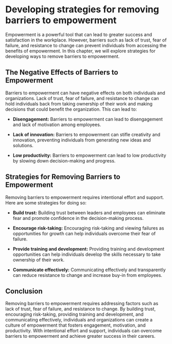 Developing strategies for removing barriers to empowerment
=======================================================================================================

Empowerment is a powerful tool that can lead to greater success and satisfaction in the workplace. However, barriers such as lack of trust, fear of failure, and resistance to change can prevent individuals from accessing the benefits of empowerment. In this chapter, we will explore strategies for developing ways to remove barriers to empowerment.

The Negative Effects of Barriers to Empowerment
-----------------------------------------------

Barriers to empowerment can have negative effects on both individuals and organizations. Lack of trust, fear of failure, and resistance to change can hold individuals back from taking ownership of their work and making decisions that could benefit the organization. This can lead to:

* **Disengagement:** Barriers to empowerment can lead to disengagement and lack of motivation among employees.

* **Lack of innovation:** Barriers to empowerment can stifle creativity and innovation, preventing individuals from generating new ideas and solutions.

* **Low productivity:** Barriers to empowerment can lead to low productivity by slowing down decision-making and progress.

Strategies for Removing Barriers to Empowerment
-----------------------------------------------

Removing barriers to empowerment requires intentional effort and support. Here are some strategies for doing so:

* **Build trust:** Building trust between leaders and employees can eliminate fear and promote confidence in the decision-making process.

* **Encourage risk-taking:** Encouraging risk-taking and viewing failures as opportunities for growth can help individuals overcome their fear of failure.

* **Provide training and development:** Providing training and development opportunities can help individuals develop the skills necessary to take ownership of their work.

* **Communicate effectively:** Communicating effectively and transparently can reduce resistance to change and increase buy-in from employees.

Conclusion
----------

Removing barriers to empowerment requires addressing factors such as lack of trust, fear of failure, and resistance to change. By building trust, encouraging risk-taking, providing training and development, and communicating effectively, individuals and organizations can create a culture of empowerment that fosters engagement, motivation, and productivity. With intentional effort and support, individuals can overcome barriers to empowerment and achieve greater success in their careers.
